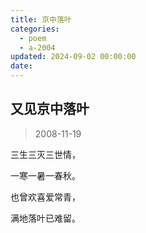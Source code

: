 ```yaml
---
title: 京中落叶
categories:
  - poem
  - a-2004
updated: 2024-09-02 00:00:00
date:
---
```


## 又见京中落叶 ##

> 2008-11-19

三生三灭三世情， 

一寒一暑一春秋。 

也曾欢喜爱常青， 

满地落叶已难留。
